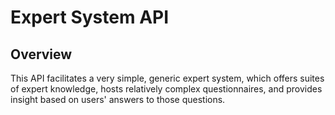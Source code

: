 # Expert System API

## Overview
This API facilitates a very simple, generic expert system, which offers
suites of expert knowledge, hosts relatively complex questionnaires, and
provides insight based on users' answers to those questions.

